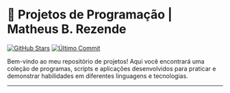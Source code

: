 # 🚀 Projetos de Programação | Matheus B. Rezende

[![GitHub Stars](https://img.shields.io/github/stars/MatheusBRezende/Projetos?style=social)](https://github.com/MatheusBRezende/Projetos/stargazers)
[![Último Commit](https://img.shields.io/github/last-commit/MatheusBRezende/Projetos)](https://github.com/MatheusBRezende/Projetos/commits/main)

Bem-vindo ao meu repositório de projetos! Aqui você encontrará uma coleção de programas, scripts e aplicações desenvolvidos para praticar e demonstrar habilidades em diferentes linguagens e tecnologias.

---


